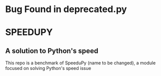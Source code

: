 # Bug Found in deprecated.py 
# SPEEDUPY
## A solution to Python's speed
This repo is a benchmark of SpeeduPy (name to be changed), a module focused on solving Python's speed issue
